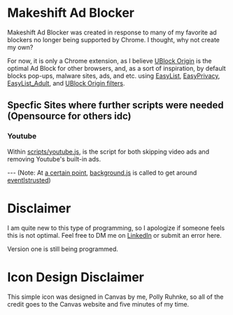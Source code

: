 # Makeshift Ad Blocker

Makeshift Ad Blocker was created in response to many of my favorite ad blockers no longer being supported by Chrome. I thought, why not create my own?

For now, it is only a Chrome extension, as I believe [UBlock Origin](https://github.com/gorhill/uBlock) is the optimal Ad Block for other browsers, and, as a sort of inspiration, by default blocks pop-ups, malware sites, ads, and etc. using [EasyList](https://easylist.to/#easylist), [EasyPrivacy](https://easylist.to/#easyprivacy), [EasyList_Adult](https://github.com/easylist/easylist/tree/master/easylist_adult), and [UBlock Origin filters](https://github.com/uBlockOrigin/uAssets/tree/master/filters).

## Specfic Sites where further scripts were needed (Opensource for others idc)

### Youtube

Within [scripts/youtube.js](https://github.com/pollythepocket/makeshift_ad_blocker/blob/main/scripts/youtube.js), is the script for both skipping video ads and removing Youtube's built-in ads.

--- (Note: At [a certain point](https://github.com/pollythepocket/makeshift_ad_blocker/blob/main/scripts/youtube.js#L34), [background.js](https://github.com/pollythepocket/makeshift_ad_blocker/blob/main/background.js) is called to get around [eventIstrusted](https://www.w3schools.com/jsref/event_istrusted.asp))

# Disclaimer

I am quite new to this type of programming, so I apologize if someone feels this is not optimal. Feel free to DM me on [LinkedIn](https://www.linkedin.com/in/polly-ruhnke-573440224/) or submit an error here.

Version one is still being programmed.

# Icon Design Disclaimer

This simple icon was designed in Canvas by me, Polly Ruhnke, so all of the credit goes to the Canvas website and five minutes of my time.
